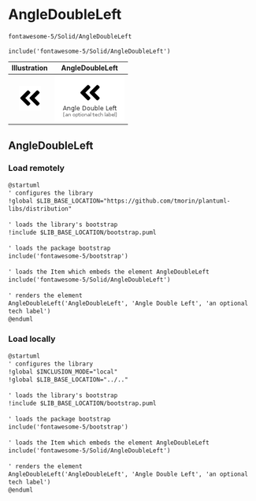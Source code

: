 # AngleDoubleLeft


```text
fontawesome-5/Solid/AngleDoubleLeft
```

```text
include('fontawesome-5/Solid/AngleDoubleLeft')
```



| Illustration | AngleDoubleLeft |
| :---: | :---: |
| ![illustration for Illustration](../../fontawesome-5/Solid/AngleDoubleLeft.png) | ![illustration for AngleDoubleLeft](../../fontawesome-5/Solid/AngleDoubleLeft.Local.png) |




## AngleDoubleLeft

### Load remotely
```plantuml
@startuml
' configures the library
!global $LIB_BASE_LOCATION="https://github.com/tmorin/plantuml-libs/distribution"

' loads the library's bootstrap
!include $LIB_BASE_LOCATION/bootstrap.puml

' loads the package bootstrap
include('fontawesome-5/bootstrap')

' loads the Item which embeds the element AngleDoubleLeft
include('fontawesome-5/Solid/AngleDoubleLeft')

' renders the element
AngleDoubleLeft('AngleDoubleLeft', 'Angle Double Left', 'an optional tech label')
@enduml
```

### Load locally
```plantuml
@startuml
' configures the library
!global $INCLUSION_MODE="local"
!global $LIB_BASE_LOCATION="../.."

' loads the library's bootstrap
!include $LIB_BASE_LOCATION/bootstrap.puml

' loads the package bootstrap
include('fontawesome-5/bootstrap')

' loads the Item which embeds the element AngleDoubleLeft
include('fontawesome-5/Solid/AngleDoubleLeft')

' renders the element
AngleDoubleLeft('AngleDoubleLeft', 'Angle Double Left', 'an optional tech label')
@enduml
```

